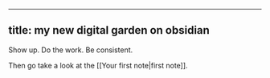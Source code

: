 
---
title: my new digital garden on obsidian
---

Show up. Do the work. Be consistent.

Then go take a look at the [[Your first note|first note]].
